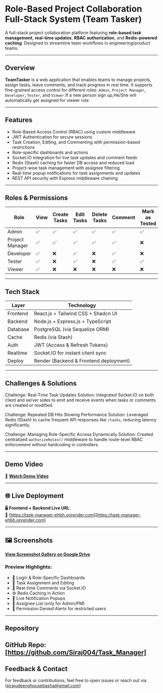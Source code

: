 # Role-Based Project Collaboration Full-Stack System (Team Tasker)

A full-stack project collaboration platform featuring **role-based task management**, **real-time updates**, **RBAC authorization**, and **Redis-powered caching**. Designed to streamline team workflows in engineering/product teams.

---

##  Overview

**TeamTasker** is a web application that enables teams to manage projects, assign tasks, leave comments, and track progress in real time. It supports fine-grained access control for different roles: `Admin`, `Project Manager`, `Developer`, `Tester`, and `Viewer`.If a new person sign up,He/She will automatically get assigned for viewer role

---

##  Features

- Role-Based Access Control (RBAC) using custom middleware
- JWT Authentication for secure sessions
- Task Creation, Editing, and Commenting with permission-based restrictions
- Role-specific dashboards and actions
- Socket.IO integration for live task updates and comment feeds
- Redis (Stash) caching for faster DB access and reduced load
- Project-wise task management with assignee filtering
- Real-time popup notifications for task assignments and updates
- REST API security with Express middleware chaining

---

##  Roles & Permissions

| Role                | View | Create Tasks | Edit Tasks | Delete Tasks | Comment | Mark as Tested |
|---------------------|------|--------------|------------|---------------|---------|----------------|
|   Admin             | ✅   | ✅           | ✅        | ✅           | ✅     | ✅             |
|   Project Manager   | ✅   | ✅           | ✅        | ✅           | ✅      | ❌            |
|   Developer         | ✅   | ❌           | ✅        | ❌           | ✅      | ❌            |
|   Tester            | ✅   | ❌           | ✅        | ❌           | ✅      | ✅            |
|   Viewer            | ✅   | ❌           | ❌        | ❌           | ❌      | ❌            |

---

##  Tech Stack

| Layer       | Technology                              |
|-------------|------------------------------------------|
| Frontend     | React.js + Tailwind CSS + Shadcn UI     |
| Backend      | Node.js + Express.js + TypeScript       |
| Database     | PostgreSQL (via Sequelize ORM)          |
| Cache        | Redis (via Stash)                       |
| Auth         | JWT (Access & Refresh Tokens)           |
| Realtime     | Socket.IO for instant client sync       |
| Deploy       | Render (Backend & Frontend deployment)  |

---

## Challenges & Solutions

 Challenge: Real-Time Task Updates
Solution: Integrated Socket.IO on both client and server sides to emit and receive events when tasks or comments are created or modified.

Challenge: Repeated DB Hits Slowing Performance
Solution: Leveraged Redis (Stash) to cache frequent API responses like `/tasks`, reducing latency significantly.

Challenge: Managing Role-Specific Access Dynamically
Solution: Created centralized `authorizeRoles()` middleware to handle route-level RBAC enforcement without hardcoding in controllers.

---

##  Demo Video

🎥 **[Watch Demo Video](https://drive.google.com/file/d/1AmeOEKPsNv9XG8-oIDwXHuGa3dEZRqfJ/view?usp=sharing)**


---

## 🌐 Live Deployment

🖥️ **Frontend + Backend Live URL**:  
🔗 [https://task-manager-ehbh.onrender.com](https://task-manager-ehbh.onrender.com)

---

## 🖼️ Screenshots

 **[View Screenshot Gallery on Google Drive](https://drive.google.com/drive/folders/1UJihmtl9e0MGBjXmw7NTMsSJilCv1-10?usp=sharing)**

###  Preview Highlights:

- 🔐 Login & Role-Specific Dashboards
- 📝 Task Assignment and Editing
- 💬 Real-time Comments via Socket.IO
- ⚙️ Redis Caching in Action
- 🔔 Live Notification Popups
- 👥 Assignee List (only for Admin/PM)
- 🚫 Permission Denied Alerts for restricted users

---

##  Repository

GitHub Repo: [https://github.com/Siraj004/Task_Manager]
---

##  Feedback & Contact

For feedback or contributions, feel free to open issues or reach out via (sirajudeenghousebasha@gmail.com)


